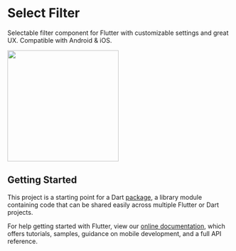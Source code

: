 # Select Filter

Selectable filter component for Flutter with customizable settings and great UX. Compatible with Android & iOS.

<img src="https://github.com/cagriaydin/select_filter/raw/master/screenshots/showcase.gif" width="250">

## Getting Started

This project is a starting point for a Dart
[package](https://flutter.dev/developing-packages/),
a library module containing code that can be shared easily across
multiple Flutter or Dart projects.

For help getting started with Flutter, view our 
[online documentation](https://flutter.dev/docs), which offers tutorials, 
samples, guidance on mobile development, and a full API reference.
